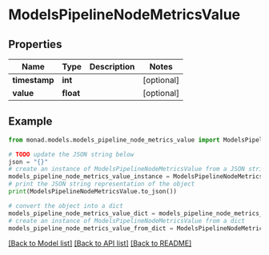 # ModelsPipelineNodeMetricsValue


## Properties

Name | Type | Description | Notes
------------ | ------------- | ------------- | -------------
**timestamp** | **int** |  | [optional] 
**value** | **float** |  | [optional] 

## Example

```python
from monad.models.models_pipeline_node_metrics_value import ModelsPipelineNodeMetricsValue

# TODO update the JSON string below
json = "{}"
# create an instance of ModelsPipelineNodeMetricsValue from a JSON string
models_pipeline_node_metrics_value_instance = ModelsPipelineNodeMetricsValue.from_json(json)
# print the JSON string representation of the object
print(ModelsPipelineNodeMetricsValue.to_json())

# convert the object into a dict
models_pipeline_node_metrics_value_dict = models_pipeline_node_metrics_value_instance.to_dict()
# create an instance of ModelsPipelineNodeMetricsValue from a dict
models_pipeline_node_metrics_value_from_dict = ModelsPipelineNodeMetricsValue.from_dict(models_pipeline_node_metrics_value_dict)
```
[[Back to Model list]](../README.md#documentation-for-models) [[Back to API list]](../README.md#documentation-for-api-endpoints) [[Back to README]](../README.md)


